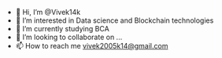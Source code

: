 - 👋 Hi, I’m @Vivek14k
- 👀 I’m interested in Data science and Blockchain technologies
- 🌱 I’m currently studying BCA
- 💞️ I’m looking to collaborate on ...
- 📫 How to reach me vivek2005k14@gmail.com

<!---
Vivek14k/Vivek14k is a ✨ special ✨ repository because its `README.md` (this file) appears on your GitHub profile.
You can click the Preview link to take a look at your changes.
--->
